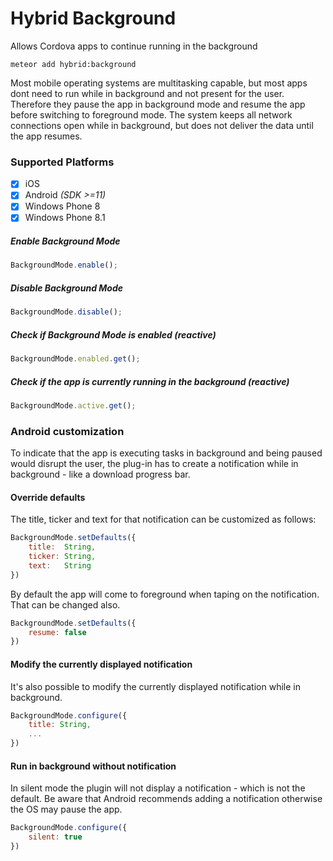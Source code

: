 # Hybrid Background

Allows Cordova apps to continue running in the background

`meteor add hybrid:background`

Most mobile operating systems are multitasking capable, but most apps dont need to run while in background and not present for the user. Therefore they pause the app in background mode and resume the app before switching to foreground mode.
The system keeps all network connections open while in background, but does not deliver the data until the app resumes.

### Supported Platforms
* [x] iOS
* [x] Android _(SDK >=11)_
* [x] Windows Phone 8
* [x] Windows Phone 8.1

##### Enable Background Mode
```javascript
BackgroundMode.enable();
```
##### Disable Background Mode
```javascript
BackgroundMode.disable();
```
##### Check if Background Mode is enabled (reactive)
```javascript
BackgroundMode.enabled.get();
```
##### Check if the app is currently running in the background (reactive)
```javascript
BackgroundMode.active.get();
```

### Android customization
To indicate that the app is executing tasks in background and being paused would disrupt the user, the plug-in has to create a notification while in background - like a download progress bar.

#### Override defaults
The title, ticker and text for that notification can be customized as follows:
```javascript
BackgroundMode.setDefaults({
    title:  String,
    ticker: String,
    text:   String
})
```

By default the app will come to foreground when taping on the notification. That can be changed also.
```javascript
BackgroundMode.setDefaults({
    resume: false
})
```

#### Modify the currently displayed notification
It's also possible to modify the currently displayed notification while in background.
```javascript
BackgroundMode.configure({
    title: String,
    ...
})
```

#### Run in background without notification
In silent mode the plugin will not display a notification - which is not the default. Be aware that Android recommends adding a notification otherwise the OS may pause the app.
```javascript
BackgroundMode.configure({
    silent: true
})
```

